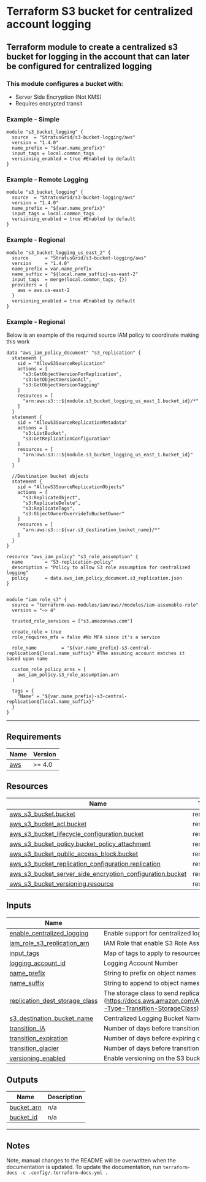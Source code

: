 <!-- BEGIN_TF_DOCS -->
# Terraform S3 bucket for centralized account logging

## Terraform module to create a centralized s3 bucket for logging in the account that can later be configured for centralized logging

### This module configures a bucket with:
- Server Side Encryption (Not KMS)
- Requires encrypted transit

### Example - Simple

```hcl
module "s3_bucket_logging" {
  source  = "StratusGrid/s3-bucket-logging/aws"
  version = "1.4.0"
  name_prefix = "${var.name_prefix}"
  input_tags = local.common_tags
  versioning_enabled = true #Enabled by default
}
```

### Example - Remote Logging

```hcl
module "s3_bucket_logging" {
  source  = "StratusGrid/s3-bucket-logging/aws"
  version = "1.4.0"
  name_prefix = "${var.name_prefix}"
  input_tags = local.common_tags
  versioning_enabled = true #Enabled by default
}
```

### Example - Regional

```hcl
module "s3_bucket_logging_us_east_2" {
  source      = "StratusGrid/s3-bucket-logging/aws"
  version     = "1.4.0"
  name_prefix = var.name_prefix
  name_suffix = "${local.name_suffix}-us-east-2"
  input_tags  = merge(local.common_tags, {})
  providers = {
    aws = aws.us-east-2
  }
  versioning_enabled = true #Enabled by default
}
```

### Example - Regional
Below is an example of the required source IAM policy to coordinate making this work

```hcl
data "aws_iam_policy_document" "s3_replication" {
  statement {
    sid = "AllowS3SourceReplication"
    actions = [
      "s3:GetObjectVersionForReplication",
      "s3:GetObjectVersionAcl",
      "s3:GetObjectVersionTagging"
    ]
    resources = [
      "arn:aws:s3:::${module.s3_bucket_logging_us_east_1.bucket_id}/*"
    ]
  }
  statement {
    sid = "AllowS3SourceReplicationMetadata"
    actions = [
      "s3:ListBucket",
      "s3:GetReplicationConfiguration"
    ]
    resources = [
      "arn:aws:s3:::${module.s3_bucket_logging_us_east_1.bucket_id}"
    ]
  }

  //Destination bucket objects
  statement {
    sid = "AllowS3SourceReplicationObjects"
    actions = [
      "s3:ReplicateObject",
      "s3:ReplicateDelete",
      "s3:ReplicateTags",
      "s3:ObjectOwnerOverrideToBucketOwner"
    ]
    resources = [
      "arn:aws:s3:::${var.s3_destination_bucket_name}/*"
    ]
  }
}

resource "aws_iam_policy" "s3_role_assumption" {
  name        = "S3-replication-policy"
  description = "Policy to allow S3 role assumption for centralized logging"
  policy      = data.aws_iam_policy_document.s3_replication.json
}


module "iam_role_s3" {
  source = "terraform-aws-modules/iam/aws//modules/iam-assumable-role"
  version = "~> 4"

  trusted_role_services = ["s3.amazonaws.com"]

  create_role = true
  role_requires_mfa = false #No MFA since it's a service

  role_name         = "${var.name_prefix}-s3-central-replication${local.name_suffix}" #The assuming account matches it based upon name

  custom_role_policy_arns = [
    aws_iam_policy.s3_role_assumption.arn
  ]

  tags = {
    "Name" = "${var.name_prefix}-s3-central-replication${local.name_suffix}"
  }
}
```

---

## Requirements

| Name | Version |
|------|---------|
| <a name="requirement_aws"></a> [aws](#requirement\_aws) | >= 4.0 |

## Resources

| Name | Type |
|------|------|
| [aws_s3_bucket.bucket](https://registry.terraform.io/providers/hashicorp/aws/latest/docs/resources/s3_bucket) | resource |
| [aws_s3_bucket_acl.bucket](https://registry.terraform.io/providers/hashicorp/aws/latest/docs/resources/s3_bucket_acl) | resource |
| [aws_s3_bucket_lifecycle_configuration.bucket](https://registry.terraform.io/providers/hashicorp/aws/latest/docs/resources/s3_bucket_lifecycle_configuration) | resource |
| [aws_s3_bucket_policy.bucket_policy_attachment](https://registry.terraform.io/providers/hashicorp/aws/latest/docs/resources/s3_bucket_policy) | resource |
| [aws_s3_bucket_public_access_block.bucket](https://registry.terraform.io/providers/hashicorp/aws/latest/docs/resources/s3_bucket_public_access_block) | resource |
| [aws_s3_bucket_replication_configuration.replication](https://registry.terraform.io/providers/hashicorp/aws/latest/docs/resources/s3_bucket_replication_configuration) | resource |
| [aws_s3_bucket_server_side_encryption_configuration.bucket](https://registry.terraform.io/providers/hashicorp/aws/latest/docs/resources/s3_bucket_server_side_encryption_configuration) | resource |
| [aws_s3_bucket_versioning.resource](https://registry.terraform.io/providers/hashicorp/aws/latest/docs/resources/s3_bucket_versioning) | resource |

## Inputs

| Name | Description | Type | Default | Required |
|------|-------------|------|---------|:--------:|
| <a name="input_enable_centralized_logging"></a> [enable\_centralized\_logging](#input\_enable\_centralized\_logging) | Enable support for centralized logging to a centralized logging account | `bool` | `false` | no |
| <a name="input_iam_role_s3_replication_arn"></a> [iam\_role\_s3\_replication\_arn](#input\_iam\_role\_s3\_replication\_arn) | IAM Role that enable S3 Role Assumption for Centralized Logging | `string` | `""` | no |
| <a name="input_input_tags"></a> [input\_tags](#input\_input\_tags) | Map of tags to apply to resources | `map(string)` | `{}` | no |
| <a name="input_logging_account_id"></a> [logging\_account\_id](#input\_logging\_account\_id) | Logging Account Number | `string` | `""` | no |
| <a name="input_name_prefix"></a> [name\_prefix](#input\_name\_prefix) | String to prefix on object names | `string` | n/a | yes |
| <a name="input_name_suffix"></a> [name\_suffix](#input\_name\_suffix) | String to append to object names. This is optional, so start with dash if using | `string` | `""` | no |
| <a name="input_replication_dest_storage_class"></a> [replication\_dest\_storage\_class](#input\_replication\_dest\_storage\_class) | The storage class to send replicated objects (https://docs.aws.amazon.com/AmazonS3/latest/API/API_Transition.html#AmazonS3-Type-Transition-StorageClass) | `string` | `"STANDARD_IA"` | no |
| <a name="input_s3_destination_bucket_name"></a> [s3\_destination\_bucket\_name](#input\_s3\_destination\_bucket\_name) | Centralized Logging Bucket Name | `string` | `""` | no |
| <a name="input_transition_IA"></a> [transition\_IA](#input\_transition\_IA) | Number of days before transitioning data to S3 Infrequently Accessed | `string` | `"180"` | no |
| <a name="input_transition_expiration"></a> [transition\_expiration](#input\_transition\_expiration) | Number of days before expiring data completely | `string` | `"2557"` | no |
| <a name="input_transition_glacier"></a> [transition\_glacier](#input\_transition\_glacier) | Number of days before transitioning data to Glacier | `string` | `"366"` | no |
| <a name="input_versioning_enabled"></a> [versioning\_enabled](#input\_versioning\_enabled) | Enable versioning on the S3 bucket, this is mainly for S3 logging replication | `bool` | `true` | no |

## Outputs

| Name | Description |
|------|-------------|
| <a name="output_bucket_arn"></a> [bucket\_arn](#output\_bucket\_arn) | n/a |
| <a name="output_bucket_id"></a> [bucket\_id](#output\_bucket\_id) | n/a |

---

## Notes
Note, manual changes to the README will be overwritten when the documentation is updated. To update the documentation, run `terraform-docs -c .config/.terraform-docs.yml .`
<!-- END_TF_DOCS -->